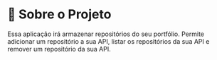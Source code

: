 # 🚀 Sobre o Projeto 
 Essa aplicação irá armazenar repositórios do seu portfólio. Permite adicionar um repositório a sua API, 
 listar os repositórios da sua API e remover um repositório da sua API.    
